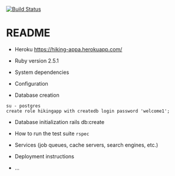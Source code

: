 [![Build Status](https://travis-ci.com/dnamsons/Hiking-App.svg?token=sr4VzKTwwG8My2xETy12&branch=master)](https://travis-ci.com/dnamsons/Hiking-App)

# README
* Heroku
https://hiking-appa.herokuapp.com/
* Ruby version
2.5.1
* System dependencies

* Configuration

* Database creation

```
su - postgres
create role hikingapp with createdb login password 'welcome1';
```

* Database initialization
rails db:create

* How to run the test suite
`rspec`
* Services (job queues, cache servers, search engines, etc.)

* Deployment instructions

* ...
